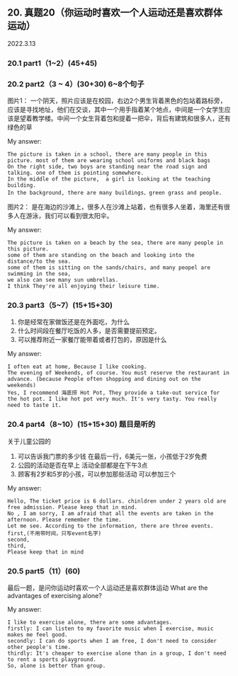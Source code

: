 
## 20.	真题20（你运动时喜欢一个人运动还是喜欢群体运动）
2022.3.13
### 20.1	part1（1~2）(45+45)
### 20.2	part2（3 ~ 4）(30+30) 6~8个句子
图片1：
一个阴天，照片应该是在校园，右边2个男生背着黑色的包站着路标旁，应该是寻找地址，他们在交谈，其中一个用手指着某个地点，中间是一个女学生应该是望着教学楼。中间一个女生背着包和提着一把伞，背后有建筑和很多人，还有绿色的草

My answer:

```
The picture is taken in a school, there are many people in this picture. most of them are wearing school uniforms and black bags
On the right side, two boys are standing near the road sign and talking. one of them is pointing somewhere.
In the middle of the picture,  a girl is looking at the teaching building. 
In the background, there are many buildings、green grass and people.
```

图片2：
是在海边的沙滩上，很多人在沙滩上站着，也有很多人坐着，海里还有很多人在游泳，我们可以看到很太阳伞。

My answer:

```
The picture is taken on a beach by the sea, there are many people in this picture. 
some of them are standing on the beach and looking into the distance/to the sea.
some of them is sitting on the sands/chairs, and many peopel are swimming in the sea,
we also can see many sun umbrellas.
I think They're all enjoying their leisure time.
```

### 20.3	part3（5~7）(15+15+30)
1. 你是经常在家做饭还是在外面吃，为什么
2. 什么时间段在餐厅吃饭的人多，是否需要提前预定。
3. 可以推荐附近一家餐厅能带着或者打包的，原因是什么

My answer:

```
I often eat at home, Because I like cooking.
The evening of Weekends, of course. You must reserve the restaurant in advance. (because People often shopping and dining out on the weekends)
Yes, I recommend 海底捞 Hot Pot, They provide a take-out service for the hot pot. I like hot pot very much. It's very tasty. You really need to taste it.
```

### 20.4	part4（8~10）(15+15+30) 题目是听的
关于儿童公园的
1. 可以告诉我门票的多少钱
在最后一行，6美元一张，小孩低于2岁免费
2. 公园的活动是否在早上
活动全部都是在下午3点
3. 顾客有2岁和5岁的小孩，可以参加那些活动
可以参加三个

My answer:

```
Hello, The ticket price is 6 dollars. chinldren under 2 years old are free admission. Please keep that in mind.
No , I am sorry, I am afraid that all the events are taken in the afternoon. Please remember the time.
Let me see. According to the information, there are three events.
first,(不用带时间，只写event名字)
second,
third,
Please keep that in mind
```

### 20.5	part5（11）(60)
最后一题，是问你运动时喜欢一个人运动还是喜欢群体运动
What are the advantages of exercising alone?

My answer:

``` 
I like to exercise alone, there are some advantages.
firstly: I can listen to my favorite music when I exercise, music makes me feel good.
secondly: I can do sports when I am free, I don't need to consider other people's time.
thirdly: It's cheaper to exercise alone than in a group, I don't need to rent a sports playground.
So, alone is better than group.
```
